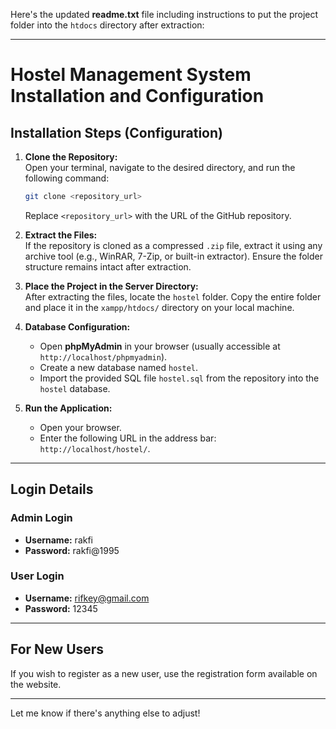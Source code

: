 Here's the updated **readme.txt** file including instructions to put the project folder into the `htdocs` directory after extraction:

---

# **Hostel Management System Installation and Configuration**

## **Installation Steps (Configuration)**

1. **Clone the Repository:**  
   Open your terminal, navigate to the desired directory, and run the following command:  
   ```bash
   git clone <repository_url>
   ```
   Replace `<repository_url>` with the URL of the GitHub repository.

2. **Extract the Files:**  
   If the repository is cloned as a compressed `.zip` file, extract it using any archive tool (e.g., WinRAR, 7-Zip, or built-in extractor). Ensure the folder structure remains intact after extraction.

3. **Place the Project in the Server Directory:**  
   After extracting the files, locate the `hostel` folder. Copy the entire folder and place it in the `xampp/htdocs/` directory on your local machine.

4. **Database Configuration:**  
   - Open **phpMyAdmin** in your browser (usually accessible at `http://localhost/phpmyadmin`).  
   - Create a new database named `hostel`.  
   - Import the provided SQL file `hostel.sql` from the repository into the `hostel` database.

5. **Run the Application:**  
   - Open your browser.  
   - Enter the following URL in the address bar: `http://localhost/hostel/`.  

---

## **Login Details**

### **Admin Login**  
- **Username:** rakfi 
- **Password:** rakfi@1995 

### **User Login**  
- **Username:** rifkey@gmail.com  
- **Password:** 12345 

---

## **For New Users**  
If you wish to register as a new user, use the registration form available on the website.

---

Let me know if there's anything else to adjust!
